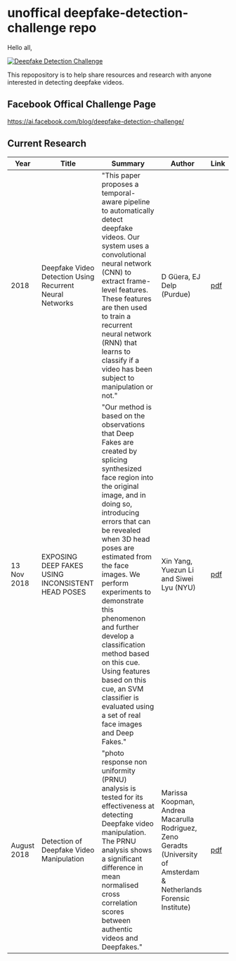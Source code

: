 # unoffical deepfake-detection-challenge repo

Hello all, 


[![Deepfake Detection Challenge](https://img.youtube.com/vi/wxsijKZRSCQ/0.jpg)](https://www.youtube.com/watch?v=wxsijKZRSCQ "Deepfake Detection Challenge")


This repopository is to help share resources and research with anyone interested in detecting deepfake videos.


## Facebook Offical Challenge Page

https://ai.facebook.com/blog/deepfake-detection-challenge/


## Current Research

| Year | Title | Summary | Author | Link |
| ---- | ----- | ------- | ------ | ---- |
| 2018 | Deepfake Video Detection Using Recurrent Neural Networks | "This paper proposes a temporal-aware pipeline to automatically detect deepfake videos. Our system uses a convolutional neural network (CNN) to extract frame-level features. These features are then used to train a recurrent neural network (RNN) that learns to classify if a video has been subject to manipulation or not." | D Güera, EJ Delp (Purdue) | [pdf](https://engineering.purdue.edu/~dgueraco/content/deepfake.pdf) |
| 13 Nov 2018 | EXPOSING DEEP FAKES USING INCONSISTENT HEAD POSES | "Our method is based on the observations that Deep Fakes are created by splicing synthesized face region into the original image, and in doing so, introducing errors that can be revealed when 3D head poses are estimated from the face images. We perform experiments to demonstrate this phenomenon and further develop a classification method based on this cue. Using features based on this cue, an SVM classifier is evaluated using a set of real face images and Deep Fakes." | Xin Yang, Yuezun Li and Siwei Lyu (NYU) | [pdf](https://arxiv.org/pdf/1811.00661) | 
| August 2018 | Detection of Deepfake Video Manipulation | "photo response non uniformity (PRNU) analysis is tested for its effectiveness at detecting Deepfake video manipulation. The PRNU analysis shows a significant difference in mean normalised cross correlation scores between authentic videos and Deepfakes." | Marissa Koopman, Andrea Macarulla Rodriguez, Zeno Geradts (University of Amsterdam & Netherlands Forensic Institute) | [pdf](https://www.researchgate.net/profile/Zeno_Geradts/publication/329814168_Detection_of_Deepfake_Video_Manipulation/links/5c1bdf7da6fdccfc705da03e/Detection-of-Deepfake-Video-Manipulation.pdf)